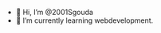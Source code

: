 - 👋 Hi, I’m @2001Sgouda
- 🌱 I’m currently learning webdevelopment.


<!---
2001Sgouda/2001Sgouda is a ✨ special ✨ repository because its `README.md` (this file) appears on your GitHub profile.
You can click the Preview link to take a look at your changes.
--->
